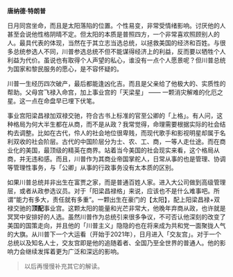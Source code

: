**唐纳德·特朗普**

日月同宫坐命，而且是太阳落陷的位置。个性易变，非常受情绪影响。讨厌他的人甚至会说他性格阴晴不定。但太阳的本质是普照四方，一个非常喜欢照顾别人的人。最具代表的体现，当然在于其立志当选总统，以拯救美国的经济和百姓。与很多总统参选人不同，川普参选总统不但不能谋得经济上的利益，反而要以牺牲个人利益为代价。虽说也有取得个人声望的私心，谁没有一点个人愿景呢？但川普总统为国家和黎民服务的愿心，是不容怀疑的。



川普一生经历四次破产，最后都能逢凶化吉。而且是父亲给了他极大的、实质性的帮助。父母宫飞禄入命宫，加上事业宫的「天梁星」 —— 一颗消灾解难的化厄之星。这一点在命盘早已埋下伏笔。



事业宫阳梁昌禄加双禄交驰，符合古书上标准的官至公卿的「上格」。有人问，这种格局为何大半生都在从商，而不是从政？我常觉得，命理需要根据实际的社会结构去调整。比如在古代，伶人的社会地位很卑贱，而现代歌手和影视明星却属于名利双收的社会阶层。古代的中国阶层分为士、农、工、商，一等人走仕途。而在商业化的美国，最顶级的精英在商界。站着当今美国的社会现实来看，这个格局从商，并无违和感。而且，川普作为其商业帝国掌舵人，日常从事的也是管理、协调等管理性事务，与「公卿」从事的行政事务没有太本质的区别。



如果川普总统并非出生在富贾之家，而是普通百姓人家。进入大公司做到高级管理层，或者从政参选议员。对于「阳梁昌禄格」来说，应该也不是什么难事吧。所谓“能力有多大，责任就有多重”。一颗出生在豪门的【太阳】，配上阳梁昌禄+双禄交驰的**顶配**事业宫。这颗太阳的能量和光芒非常大，他晚年弃商从政，也许就是冥冥中安排好的人选。虽然川普作为总统引来很多争议，不可否认他深刻的改变了美国的国策走向，并且他的「川普主义」隐隐的也在将来成为共和党一面聚拢人气的大旗。从川普下一个大运看（开始于2021年），日月进入「交友宫」。对于一个总统以及知名人士，交友宫即是他的追随着者、全国乃至全世界的普通人。他的影响力会继续发挥着更为广泛和深远的影响。



> 以后再慢慢补充其它的解读。





